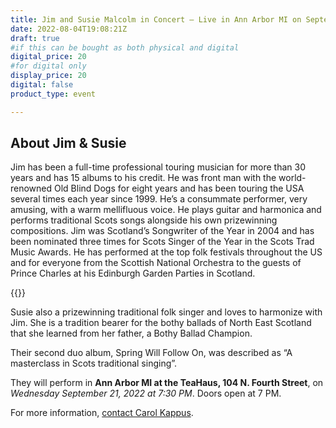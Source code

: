 ```yaml
---
title: Jim and Susie Malcolm in Concert – Live in Ann Arbor MI on September 21, 2022 at 7:30pm
date: 2022-08-04T19:08:21Z
draft: true
#if this can be bought as both physical and digital
digital_price: 20
#for digital only
display_price: 20
digital: false
product_type: event

---
```


## About Jim & Susie

Jim has been a full-time professional touring musician for more than 30 years and has 15 albums to his credit. He was front man with the world-renowned Old Blind Dogs for eight years and has been touring the USA several times each year since 1999. He’s a consummate performer, very amusing, with a warm mellifluous voice. He plays guitar and harmonica and performs traditional Scots songs alongside his own prizewinning compositions. Jim was Scotland’s Songwriter of the Year in 2004 and has been nominated three times for Scots Singer of the Year in the Scots Trad Music Awards. He has performed at the top folk festivals throughout the US and for everyone from the Scottish National Orchestra to the guests of Prince Charles at his Edinburgh Garden Parties in Scotland.
 
{{<youtube QQ4RtKPx3uk>}}

Susie also a prizewinning traditional folk singer and loves to harmonize with Jim. She is a tradition bearer for the bothy ballads of North East Scotland that she learned from her father, a Bothy Ballad Champion. 
 
Their second duo album, Spring Will Follow On, was described as “A masterclass in Scots traditional singing”.
 

They will perform in **Ann Arbor MI at the TeaHaus, 104 N. Fourth Street**, on *Wednesday September 21, 2022 at 7:30 PM*.  Doors open at 7 PM. 

For more information, [contact Carol Kappus](/contact).